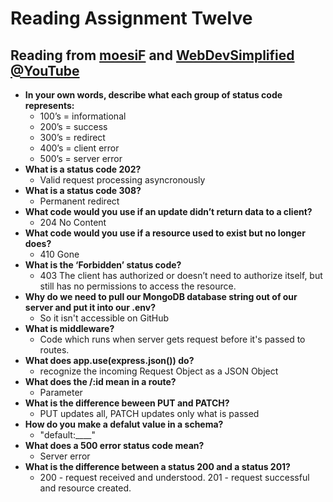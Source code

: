 # Reading Assignment Twelve

## Reading from [moesiF](https://www.moesif.com/blog/technical/api-design/Which-HTTP-Status-Code-To-Use-For-Every-CRUD-App/) and [WebDevSimplified @YouTube](https://www.youtube.com/channel/UCFbNIlppjAuEX4znoulh0Cw)

- **In your own words, describe what each group of status code represents:**
  - 100’s = informational
  - 200’s = success
  - 300’s = redirect
  - 400’s = client error
  - 500’s = server error
- **What is a status code 202?**
  - Valid request processing asyncronously
- **What is a status code 308?**
  - Permanent redirect
- **What code would you use if an update didn’t return data to a client?**
  - 204 No Content
- **What code would you use if a resource used to exist but no longer does?**
  - 410 Gone
- **What is the ‘Forbidden’ status code?**
  - 403 The client has authorized or doesn’t need to authorize itself, but still has no permissions to access the resource.
- **Why do we need to pull our MongoDB database string out of our server and put it into our .env?**
  - So it isn't accessible on GitHub
- **What is middleware?**
  - Code which runs when server gets request before it's passed to routes.
- **What does app.use(express.json()) do?**
  - recognize the incoming Request Object as a JSON Object
- **What does the /:id mean in a route?**
  - Parameter
- **What is the difference beween PUT and PATCH?**
  - PUT updates all, PATCH updates only what is passed
- **How do you make a defalut value in a schema?**
  - "default:____"
- **What does a 500 error status code mean?**
  - Server error
- **What is the difference between a status 200 and a status 201?**
  - 200 - request received and understood. 201 - request successful and resource created.
  